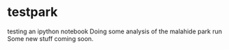 # testpark
testing an ipython notebook
Doing some analysis of the malahide park run
Some new stuff coming soon.
